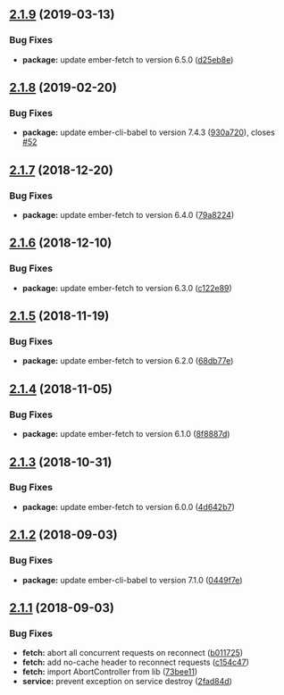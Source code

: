 ## [2.1.9](https://github.com/BBVAEngineering/ember-network-state/compare/v2.1.8...v2.1.9) (2019-03-13)


### Bug Fixes

* **package:** update ember-fetch to version 6.5.0 ([d25eb8e](https://github.com/BBVAEngineering/ember-network-state/commit/d25eb8e))

## [2.1.8](https://github.com/BBVAEngineering/ember-network-state/compare/v2.1.7...v2.1.8) (2019-02-20)


### Bug Fixes

* **package:** update ember-cli-babel to version 7.4.3 ([930a720](https://github.com/BBVAEngineering/ember-network-state/commit/930a720)), closes [#52](https://github.com/BBVAEngineering/ember-network-state/issues/52)

## [2.1.7](https://github.com/BBVAEngineering/ember-network-state/compare/v2.1.6...v2.1.7) (2018-12-20)


### Bug Fixes

* **package:** update ember-fetch to version 6.4.0 ([79a8224](https://github.com/BBVAEngineering/ember-network-state/commit/79a8224))

## [2.1.6](https://github.com/BBVAEngineering/ember-network-state/compare/v2.1.5...v2.1.6) (2018-12-10)


### Bug Fixes

* **package:** update ember-fetch to version 6.3.0 ([c122e89](https://github.com/BBVAEngineering/ember-network-state/commit/c122e89))

## [2.1.5](https://github.com/BBVAEngineering/ember-network-state/compare/v2.1.4...v2.1.5) (2018-11-19)


### Bug Fixes

* **package:** update ember-fetch to version 6.2.0 ([68db77e](https://github.com/BBVAEngineering/ember-network-state/commit/68db77e))

## [2.1.4](https://github.com/BBVAEngineering/ember-network-state/compare/v2.1.3...v2.1.4) (2018-11-05)


### Bug Fixes

* **package:** update ember-fetch to version 6.1.0 ([8f8887d](https://github.com/BBVAEngineering/ember-network-state/commit/8f8887d))

## [2.1.3](https://github.com/BBVAEngineering/ember-network-state/compare/v2.1.2...v2.1.3) (2018-10-31)


### Bug Fixes

* **package:** update ember-fetch to version 6.0.0 ([4d642b7](https://github.com/BBVAEngineering/ember-network-state/commit/4d642b7))

## [2.1.2](https://github.com/BBVAEngineering/ember-network-state/compare/v2.1.1...v2.1.2) (2018-09-03)


### Bug Fixes

* **package:** update ember-cli-babel to version 7.1.0 ([0449f7e](https://github.com/BBVAEngineering/ember-network-state/commit/0449f7e))

## [2.1.1](https://github.com/BBVAEngineering/ember-network-state/compare/v2.1.0...v2.1.1) (2018-09-03)


### Bug Fixes

* **fetch:** abort all concurrent requests on reconnect ([b011725](https://github.com/BBVAEngineering/ember-network-state/commit/b011725))
* **fetch:** add no-cache header to reconnect requests ([c154c47](https://github.com/BBVAEngineering/ember-network-state/commit/c154c47))
* **fetch:** import AbortController from lib ([73bee11](https://github.com/BBVAEngineering/ember-network-state/commit/73bee11))
* **service:** prevent exception on service destroy ([2fad84d](https://github.com/BBVAEngineering/ember-network-state/commit/2fad84d))
